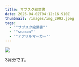 ```yaml
---
title: サブスク絵葉書
date: 2025-04-02T04:12:16.910Z
thumbnail: /images/img_2992.jpeg
tags:
  - '"サブスク絵葉書"'
  - '"season"'
  - '"アクリルマーカー"'
---
```

![](/images/img_2992.jpeg)

3月分です。